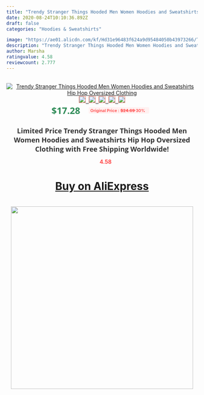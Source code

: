 ```yaml
---
title: "Trendy Stranger Things Hooded Men Women Hoodies and Sweatshirts Hip Hop Oversized Clothing"
date: 2020-08-24T10:10:36.892Z
draft: false
categories: "Hoodies & Sweatshirts"

image: "https://ae01.alicdn.com/kf/Hd31e96483f624a9d95484050b43973266/Trendy-Stranger-Things-Hooded-Men-Women-Hoodies-and-Sweatshirts-Hip-Hop-Oversized-Clothing.jpg"
description: "Trendy Stranger Things Hooded Men Women Hoodies and Sweatshirts Hip Hop Oversized Clothing"
author: Marsha
ratingvalue: 4.58
reviewcount: 2.777
---
```

<br>
<div style="text-align: center;">
<a href="https://s.click.aliexpress.com/e/_9AligH" target="_blank" rel="nofollow noopener noreferrer"><img alt="Trendy Stranger Things Hooded Men Women Hoodies and Sweatshirts Hip Hop Oversized Clothing" class="magnifier-image" src="https://ae01.alicdn.com/kf/Hd31e96483f624a9d95484050b43973266/Trendy-Stranger-Things-Hooded-Men-Women-Hoodies-and-Sweatshirts-Hip-Hop-Oversized-Clothing.jpg_640x640.jpg">
<br>
<img style="border:1px solid salmon" src="https://ae01.alicdn.com/kf/Hd31e96483f624a9d95484050b43973266/Trendy-Stranger-Things-Hooded-Men-Women-Hoodies-and-Sweatshirts-Hip-Hop-Oversized-Clothing.jpg_120x120.jpg">&nbsp;&nbsp;<img style="border:1px solid salmon" src="https://ae01.alicdn.com/kf/H4b74abccc80141f28f3bbfa4176b0041m/Trendy-Stranger-Things-Hooded-Men-Women-Hoodies-and-Sweatshirts-Hip-Hop-Oversized-Clothing.jpg_120x120.jpg">&nbsp;&nbsp;<img style="border:1px solid salmon" src="https://ae01.alicdn.com/kf/H49a81266cbae4ee1b59dfa81958239eei/Trendy-Stranger-Things-Hooded-Men-Women-Hoodies-and-Sweatshirts-Hip-Hop-Oversized-Clothing.jpg_120x120.jpg">&nbsp;&nbsp;<img style="border:1px solid salmon" src="https://ae01.alicdn.com/kf/Hb48cc78480674963ab4f03d561a2736aP/Trendy-Stranger-Things-Hooded-Men-Women-Hoodies-and-Sweatshirts-Hip-Hop-Oversized-Clothing.jpg_120x120.jpg">&nbsp;&nbsp;<img style="border:1px solid salmon" src="https://ae01.alicdn.com/kf/Ha14b581916354f1b9547f416c211ce7aM/Trendy-Stranger-Things-Hooded-Men-Women-Hoodies-and-Sweatshirts-Hip-Hop-Oversized-Clothing.jpg_120x120.jpg"></a></div><br0>
<div style="text-align: center;"><span style="background-color: white; border: 0px; box-sizing: border-box; color: seagreen; display: inline-block; font-family: &quot;open sans&quot; , &quot;arial&quot; , &quot;helvetica&quot; , sans-serif , &quot;heiti&quot;; font-size: 24px; font-stretch: inherit; font-weight: 700; line-height: inherit; margin: 0px 10px 0px 0px; padding: 0px; vertical-align: middle;">$17.28 </span>
<span style="background: rgb(255 , 241 , 241); border-radius: 3px; border: 0px; box-sizing: border-box; color: #ff4747; display: inline-block; font-family: inherit; font-size: 12px; font-stretch: inherit; font-style: inherit; font-variant: inherit; font-weight: 600; line-height: inherit; margin: 0px; padding: 2px 5px; transform: scale(0.9); vertical-align: middle;">Original Price : <b style="text-decoration: line-through;">$24.69 </b> 30%&nbsp;&nbsp;</span></div>
<h1 style="color: #333333; display: inline-block; font-family: &quot;open sans&quot; , &quot;arial&quot; , &quot;helvetica&quot; , sans-serif , &quot;heiti&quot;; font-size: 18px; font-stretch: inherit; font-weight: 700; text-align: center;">Limited Price Trendy Stranger Things Hooded Men Women Hoodies and Sweatshirts Hip Hop Oversized Clothing with Free Shipping Worldwide!</h1>
<div style="color: #ff4747; text-align: center;">
<img src="https://4.bp.blogspot.com/-M0ZcTcb-5uY/XleCXlxnR4I/AAAAAAAAAEc/OrjgMkXV1oMQFaCRZj5HQwOCBcu3w1FegCPcBGAYYCw/s1600/star.png" style="height: 15px;">&nbsp;<b>4.58</b></div>
<div class="button_cont" align="center"><a class="buynow_a" href="https://s.click.aliexpress.com/e/_9AligH" target="_blank" rel="nofollow noopener noreferrer"><H1>Buy on AliExpress</H1></a></div><br>
<div class="separator" style="clear: both; text-align: center;">
<img src="https://lh3.googleusercontent.com/-pTy5HemUv9M/XlePHvY0dAI/AAAAAAAAAE4/0nX5iRUoIWY8eMW9Dpxeirr157OZliDIgCLcBGAsYHQ/s1600/badge.gif" width="480">
</div>
